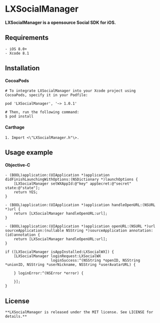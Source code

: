 LXSocialManager
==============

**LXSocialManager is a opensource Social SDK for iOS.**  

## Requirements
    - iOS 8.0+
    - Xcode 8.1


## Installation

#### CocoaPods
    # To integrate LXSocialManager into your Xcode project using CocoaPods, specify it in your Podfile:

    pod 'LXSocialManager', '~> 1.0.1'

    # Then, run the following command:
    $ pod install

#### Carthage
    1. Import <\"LXSocialManager.h"\>.

## Usage example

#### Objective-C
```objc
- (BOOL)application:(UIApplication *)application didFinishLaunchingWithOptions:(NSDictionary *)launchOptions {
    [LXSocialManager setWXAppId:@"key" appSecret:@"secret" state:@"state"];
    return YES;
}

- (BOOL)application:(UIApplication *)application handleOpenURL:(NSURL *)url {
    return [LXSocialManager handleOpenURL:url];
}

- (BOOL)application:(UIApplication *)application openURL:(NSURL *)url sourceApplication:(nullable NSString *)sourceApplication annotation:(id)annotation {
    return [LXSocialManager handleOpenURL:url];
}

if ([LXSocialManager isAppInstalled:LXSocialWX]) {
    [LXSocialManager loginRequest:LXSocialWX
                     loginSuccess:^(NSString *openID, NSString *unionID, NSString *userNickname, NSString *userAvatarURL) {

    } loginError:^(NSError *error) {

    }];
}
```

## License
    **LXSocialManager is released under the MIT license. See LICENSE for details.**
